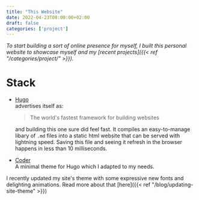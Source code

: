 ```yaml
---
title: "This Website"
date: 2022-04-23T08:00:00+02:00
draft: false
categories: ['project']
---
```


*To start building a sort of online presence for myself, I built this personal website to showcase myself and my [recent projects]({{< ref "/categories/project/" >}}).*

# Stack
- [Hugo](https://github.com/gohugoio/hugo)  
  advertises itself as:
  > The world's fastest framework for building websites  

  and building this one sure did feel fast. It compiles an easy-to-manage libary of `.md` files into a static html website that can be served with lightning speed. Saving this file and seeing it refresh in the browser happens in less than 10 milliseconds.
- [Coder](https://github.com/luizdepra/hugo-coder)  
  A minimal theme for Hugo which I adapted to my needs.

I recently updated my site's theme with some expressive new fonts and delighting animations. Read more about that [here]({{< ref "/blog/updating-site-theme" >}})